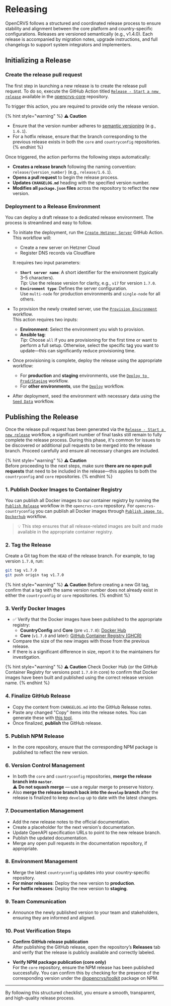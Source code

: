 # Releasing

OpenCRVS follows a structured and coordinated release process to ensure stability and alignment between the core platform and country-specific configurations. Releases are versioned semantically (e.g., v1.4.0). Each release is accompanied by migration notes, upgrade instructions, and full changelogs to support system integrators and implementers.

## Initializing a Release

### Create the release pull request

The first step in launching a new release is to create the release pull request. To do so, execute the GitHub Action titled [`Release - Start a new release`](https://github.com/opencrvs/opencrvs-core/actions/workflows/init-release.yml) available in the [opencrvs-core](https://github.com/opencrvs/opencrvs-core) repository.

To trigger this action, you are required to provide only the release version.

{% hint style="warning" %}
**⚠️ Caution** 
- Ensure that the version number adheres to [semantic versioning](https://semver.org/) (e.g., `1.6.1`).
- For a hotfix release, ensure that the branch corresponding to the previous release exists in both the `core` and `countryconfig` repositories.
{% endhint %}

Once triggered, the action performs the following steps automatically:

- **Creates a release branch** following the naming convention: `release/{version_number}` (e.g., `release/1.6.1`).
- **Opens a pull request** to begin the release process.
- **Updates `CHANGELOG.md`** heading with the specified version number.
- **Modifies all `package.json` files** across the repository to reflect the new version.

### Deployment to a Release Environment

You can deploy a draft release to a dedicated release environment. The process is streamlined and easy to follow.

- To initiate the deployment, run the [`Create Hetzner Server`](https://github.com/opencrvs/opencrvs-farajaland/actions/workflows/create-hetzner-server.yml) GitHub Action.  
  This workflow will:
  - Create a new server on Hetzner Cloud
  - Register DNS records via Cloudflare

  It requires two input parameters:
  - **`Short server name`**: A short identifier for the environment (typically 3–5 characters).  
    *Tip:* Use the release version for clarity, e.g., `v17` for version `1.7.0`.
  - **`Environment type`**: Defines the server configuration.  
    Use `multi-node` for production environments and `single-node` for all others.

- To provision the newly created server, use the [`Provision Environment`](https://github.com/opencrvs/opencrvs-farajaland/actions/workflows/provision.yml) workflow.  
  This action requires two inputs:
  - **Environment**: Select the environment you wish to provision.
  - **Ansible tag**:  
    *Tip:* Choose `all` if you are provisioning for the first time or want to perform a full setup. Otherwise, select the specific tag you want to update—this can significantly reduce provisioning time.

- Once provisioning is complete, deploy the release using the appropriate workflow:
  - For **production** and **staging** environments, use the [`Deploy to Prod/Staging`](https://github.com/opencrvs/opencrvs-farajaland/actions/workflows/deploy-prod.yml) workflow.
  - For **other environments**, use the [`Deploy`](https://github.com/opencrvs/opencrvs-farajaland/actions/workflows/deploy.yml) workflow.

- After deployment, seed the environment with necessary data using the [`Seed Data`](https://github.com/opencrvs/opencrvs-farajaland/actions/workflows/seed-data.yml) workflow.

## Publishing the Release

Once the release pull request has been generated via the [`Release - Start a new release`](https://github.com/opencrvs/opencrvs-core/actions/workflows/init-release.yml) workflow, a significant number of final tasks still remain to fully complete the release process.
During this phase, it's common for issues to be discovered or additional pull requests to be merged into the release branch. Proceed carefully and ensure all necessary changes are included.

{% hint style="warning" %}
**⚠️ Caution**  
Before proceeding to the next steps, make sure **there are no open pull requests** that need to be included in the release—this applies to both the `countryconfig` and `core` repositories.
{% endhint %}

### 1. Publish Docker Images to Container Registry

You can publish all Docker images to our container registry by running the [`Publish Release`](https://github.com/opencrvs/opencrvs-core/blob/develop/.github/workflows/publish-release.yml) workflow in the `opencrvs-core` repository. For `opencrvs-countryconfig` you can publish all Docker images through [`Publish image to Dockerhub`](https://github.com/opencrvs/opencrvs-countryconfig/actions/workflows/publish-to-dockerhub.yml) workflow. 

> 💡 This step ensures that all release-related images are built and made available in the appropriate container registry.


### 2. Tag the Release

Create a Git tag from the `HEAD` of the release branch. For example, to tag version `1.7.0`, run:

```bash
git tag v1.7.0
git push origin tag v1.7.0
```
{% hint style="warning" %}
**⚠️ Caution** 
Before creating a new Git tag, confirm that a tag with the same version number does not already exist in either the `countryconfig` or `core` repositories.
{% endhint %}

### 3. Verify Docker Images

- ✅ Verify that the Docker images have been published to the appropriate registry:
  - **CountryConfig** and **Core** (pre `v1.7.0`): [Docker Hub](https://hub.docker.com/r/opencrvs/ocrvs-countryconfig/tags?name=v)
  - **Core** (`v1.7.0` and later): [GitHub Container Registry (GHCR)](https://github.com/orgs/opencrvs/packages?repo_name=opencrvs-core)
- Compare the size of the new images with those from the previous release.
- If there is a significant difference in size, report it to the maintainers for investigation.

{% hint style="warning" %}
**⚠️ Caution** 
Check Docker Hub (or the GitHub Container Registry for versions post `1.7.0` in core) to confirm that Docker images have been built and published using the correct release version name.
{% endhint %}

### 4. Finalize GitHub Release

- Copy the content from `CHANGELOG.md` into the GitHub Release notes.
- Paste any changed "Copy" items into the release notes. You can generate these with [this tool](https://gist.github.com/rikukissa/9415b88016c0acfc0e0d4e00add45993).
- Once finalized, **publish** the GitHub release.

### 5. Publish NPM Release

- In the core repository, ensure that the corresponding NPM package is published to reflect the new version.

### 6. Version Control Management

- In both the `core` and `countryconfig` repositories, **merge the release branch into `master`**.  
  ⚠️ **Do not squash merge** — use a regular merge to preserve history.
-  Also **merge the release branch back into the `develop` branch** after the release is finalized to keep `develop` up to date with the latest changes.

### 7. Documentation Management

- Add the new release notes to the official documentation.
- Create a placeholder for the next version's documentation.
- Update OpenAPI specification URLs to point to the new release branch.
- Publish the updated documentation.
- Merge any open pull requests in the documentation repository, if appropriate.

### 8. Environment Management

- Merge the latest `countryconfig` updates into your country-specific repository.
- **For minor releases**: Deploy the new version to **production**.
- **For hotfix releases**: Deploy the new version to **staging**.

### 9. Team Communication

- Announce the newly published version to your team and stakeholders, ensuring they are informed and aligned.

### 10. Post Verification Steps 

- **Confirm GitHub release publication**  
  After publishing the GitHub release, open the repository’s **Releases** tab and verify that the release is publicly available and correctly labeled.

- **Verify NPM package publication (core only)**  
  For the `core` repository, ensure the NPM release has been published successfully. You can confirm this by checking for the presence of the corresponding version under the [@opencrvs/toolkit](https://www.npmjs.com/package/@opencrvs/toolkit?activeTab=versions) package on NPM.

---

By following this structured checklist, you ensure a smooth, transparent, and high-quality release process.



